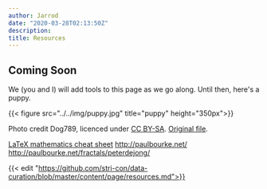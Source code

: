 ```yaml
---
author: Jarrod
date: "2020-03-28T02:13:50Z"
description:
title: Resources
---
```


## Coming Soon

We (you and I) will add tools to this page as we go along. Until then, here's a puppy.

{{< figure src="../../img/puppy.jpg" title="puppy" height="350px">}}

Photo credit Dog789, licenced under <a href="https://creativecommons.org/licenses/by-sa/4.0">CC BY-SA</a>. <a href="https://upload.wikimedia.org/wikipedia/commons/c/c1/Dog_black_and_white_puppy.jpg">Original file</a>.

[LaTeX mathematics cheat sheet](https://davidhamann.de/2017/06/12/latex-cheat-sheet/)
http://paulbourke.net/
http://paulbourke.net/fractals/peterdejong/



{{< edit "https://github.com/stri-con/data-curation/blob/master/content/page/resources.md">}}
